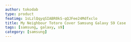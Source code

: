 ```yaml
---
author: tokodab
type: product
featimg: 1sLzlQqyqSIABR0kS-qQJFee24Mdfxclo
title: My Neighbour Totoro Cover Samsung Galaxy S9 Case
tags: [samsung, galaxy, s9]
category: [samsung]
---
```


